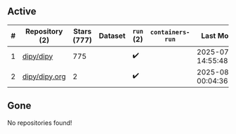 ## Active
| # | Repository (2) | Stars (777) | Dataset | `run` (2) | `containers-run` | Last Modified |
| --- | --- | --- | --- | --- | --- | --- |
| 1 | [dipy/dipy](https://github.com/dipy/dipy) | 775 |  | :heavy_check_mark: |  | 2025-07-27 14:55:48+00:00 |
| 2 | [dipy/dipy.org](https://github.com/dipy/dipy.org) | 2 |  | :heavy_check_mark: |  | 2025-08-04 00:04:36+00:00 |

## Gone
No repositories found!
